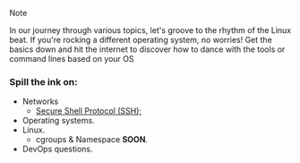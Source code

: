 > [!NOTE]
> In our journey through various topics, let's groove to the rhythm of the Linux beat. If you're rocking a different operating system, no worries! Get the basics down and hit the internet to discover how to dance with the tools or command lines based on your OS

### Spill the ink on:

- Networks
   - [Secure Shell Protocol (SSH);](https://github.com/Mohamed-abdalazez/SafrotTechUniverse/tree/main/Secure%20Shell%20Protocol%20(SSH)%3B)
- Operating systems.
- Linux.
   - cgroups & Namespace **SOON**.
- DevOps questions.
